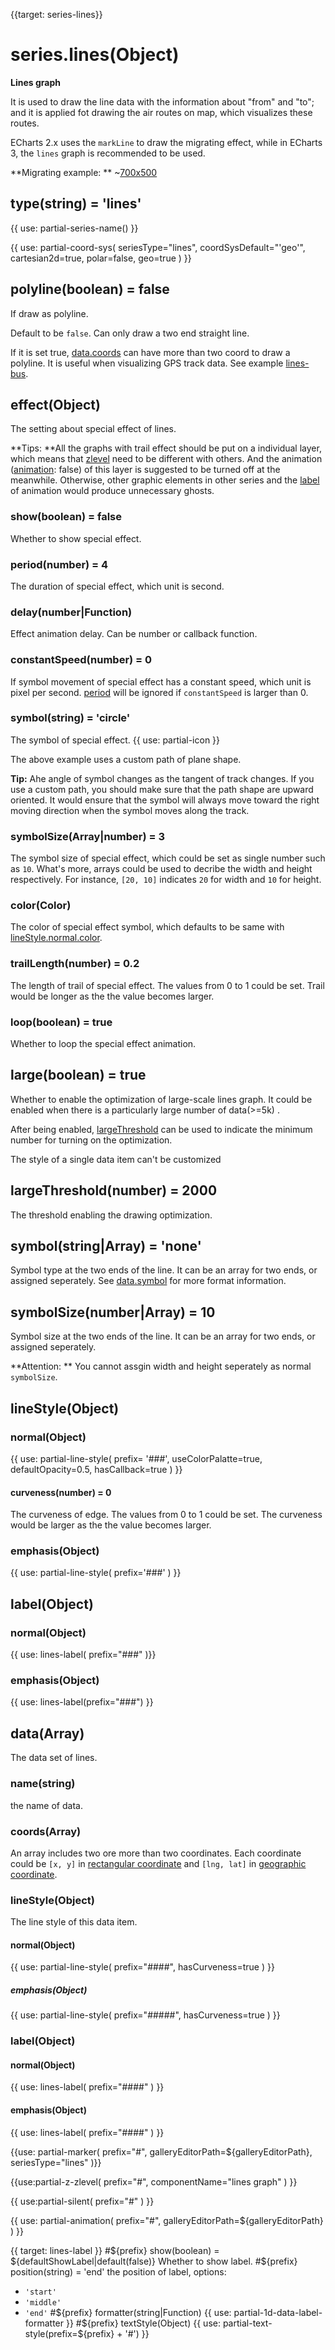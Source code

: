 
{{target: series-lines}}

# series.lines(Object)

**Lines graph**

It is used to draw the line data with the information about "from" and "to"; and it is applied fot drawing the air routes on map, which visualizes these routes.

ECharts 2.x uses the `markLine` to draw the migrating effect, while in ECharts 3, the `lines` graph is recommended to be used.

**Migrating example: **
~[700x500](${galleryViewPath}geo-lines&edit=1&reset=1)


## type(string) = 'lines'

{{ use: partial-series-name() }}


{{ use: partial-coord-sys(
    seriesType="lines",
    coordSysDefault="'geo'",
    cartesian2d=true,
    polar=false,
    geo=true
) }}

## polyline(boolean) = false
If draw as polyline.

Default to be `false`. Can only draw a two end straight line.

If it is set true, [data.coords](~series-lines.data.coords) can have more than two coord to draw a polyline. It is useful when visualizing GPS track data. See example [lines-bus](${galleryEditorPath}lines-bmap-bus).

## effect(Object)
The setting about special effect of lines.

**Tips: **All the graphs with trail effect should be put on a individual layer, which means that [zlevel](~series-lines.zlevel) need to be different with others. And the animation ([animation](~series-lines.animation): false)  of this layer is suggested to be turned off at the meanwhile. Otherwise, other graphic elements in other series and the [label](~series-lines.label) of animation would produce unnecessary ghosts.

### show(boolean) = false
Whether to show special effect.
### period(number) = 4
The duration of special effect, which unit is second.

### delay(number|Function)
Effect animation delay. Can be number or callback function.

### constantSpeed(number) = 0
If symbol movement of special effect has a constant speed, which unit is pixel per second. [period](~series-lines.effect.period) will be ignored if `constantSpeed` is larger than 0.

### symbol(string) = 'circle'
The symbol of special effect.
{{ use: partial-icon }}

The above example uses a custom path of plane shape.

**Tip:** Ahe angle of symbol changes as the tangent of track changes. If you use a custom path, you should make sure that the path shape are upward oriented. It would ensure that the symbol will always move toward the right moving direction when the symbol moves along the track.

### symbolSize(Array|number) = 3
The symbol size of special effect, which could be set as single number such as `10`. What's more, arrays could be used to decribe the width and height respectively. For instance, `[20, 10]` indicates `20` for width and  `10` for height.

### color(Color)
The color of special effect symbol, which defaults to be same with [lineStyle.normal.color](~series-lines.lineStyle.normal.color).

### trailLength(number) = 0.2
The length of trail of special effect.  The values from 0 to 1 could be set. Trail would be longer as the the value becomes larger.

### loop(boolean) = true
Whether to loop the special effect animation.

## large(boolean) = true
Whether to enable the optimization of large-scale lines graph. It could be enabled when there is a particularly large number of data(>=5k) .

After being enabled, [largeThreshold](~series-lines.largeThreshold) can be used to indicate the minimum number for turning on the optimization.

The style of a single data item can't be customized

## largeThreshold(number) = 2000
The threshold enabling the drawing optimization.

## symbol(string|Array) = 'none'

Symbol type at the two ends of the line. It can be an array for two ends, or assigned seperately. See [data.symbol](~series-line.markLine.data.0.symbol) for more format information.

## symbolSize(number|Array) = 10
Symbol size at the two ends of the line. It can be an array for two ends, or assigned seperately.

**Attention: ** You cannot assgin width and height seperately as normal `symbolSize`.

## lineStyle(Object)
### normal(Object)
{{ use: partial-line-style(
    prefix= '###',
    useColorPalatte=true,
    defaultOpacity=0.5,
    hasCallback=true
) }}

#### curveness(number) = 0
The curveness of edge. The values from 0 to 1 could be set. The curveness would be larger as the the value becomes larger.

### emphasis(Object)
{{ use: partial-line-style(
    prefix='###'
) }}

## label(Object)
### normal(Object)
{{ use: lines-label(
    prefix="###"
)}}
### emphasis(Object)
{{ use: lines-label(prefix="###") }}

## data(Array)
The data set of lines.

### name(string)
the name of data.

### coords(Array)

An array includes two ore more than two coordinates. Each coordinate could be `[x, y]` in [rectangular coordinate](~grid) and `[lng, lat]` in [geographic coordinate](~geo).

### lineStyle(Object)
The line style of this data item.
#### normal(Object)
{{ use: partial-line-style(
    prefix="####",
    hasCurveness=true
) }}
##### emphasis(Object)
{{ use: partial-line-style(
    prefix="#####",
    hasCurveness=true
) }}

### label(Object)
#### normal(Object)
{{ use: lines-label(
    prefix="####"
) }}
#### emphasis(Object)
{{ use: lines-label(
    prefix="####"
) }}


{{use: partial-marker(
    prefix="#",
    galleryEditorPath=${galleryEditorPath},
    seriesType="lines"
)}}

{{use:partial-z-zlevel(
    prefix="#",
    componentName="lines graph"
) }}

{{ use:partial-silent(
    prefix="#"
) }}

{{ use: partial-animation(
    prefix="#",
    galleryEditorPath=${galleryEditorPath}
) }}


{{ target: lines-label }}
#${prefix} show(boolean) = ${defaultShowLabel|default(false)}
Whether to show label.
#${prefix} position(string) = 'end'
the position of label, options:
+ `'start'`
+ `'middle'`
+ `'end'`
#${prefix} formatter(string|Function)
{{ use: partial-1d-data-label-formatter }}
#${prefix} textStyle(Object)
{{ use: partial-text-style(prefix=${prefix} + '#') }}

